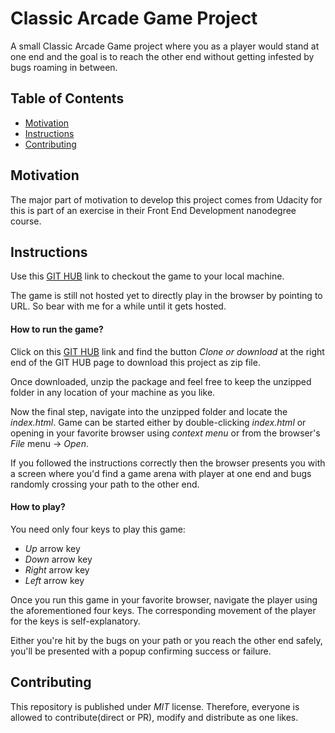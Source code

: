 # Classic Arcade Game Project

A small Classic Arcade Game project where you as a player would stand at one end and the goal is to reach the other end without getting infested by bugs roaming in between.

## Table of Contents

- [Motivation](#motivation)
- [Instructions](#instructions)
- [Contributing](#contributing)

## Motivation

The major part of motivation to develop this project comes from Udacity for this is part of an exercise in their Front End Development nanodegree course.

## Instructions

Use this [GIT HUB](https://github.com/sivakrajgithub/fend3-memory-arcade-game) link to checkout the game to your local machine. 

The game is still not hosted yet to directly play in the browser by pointing to URL. So bear with me for a while until it gets hosted.

#### How to run the game?

Click on this [GIT HUB](https://github.com/sivakrajgithub/fend3-memory-arcade-game) link and find the button _Clone or download_ at the right end of the GIT HUB page to download this project as zip file.

Once downloaded, unzip the package and feel free to keep the unzipped folder in any location of your machine as you like.

Now the final step, navigate into the unzipped folder and locate the _index.html_. Game can be started either by double-clicking _index.html_ or opening in your favorite browser using _context menu_ or from the browser's _File_ menu -> _Open_.

If you followed the instructions correctly then the browser presents you with a screen where you'd find a game arena with player at one end and bugs randomly crossing your path to the other end.

#### How to play?

You need only four keys to play this game: 

- _Up_ arrow key
- _Down_ arrow key
- _Right_ arrow key
- _Left_ arrow key

Once you run this game in your favorite browser, navigate the player using the aforementioned four keys. The corresponding movement of the player for the keys is self-explanatory.

Either you're hit by the bugs on your path or you reach the other end safely, you'll be presented with a popup confirming success or failure.

## Contributing

This repository is published under  _MIT_ license. Therefore, everyone is allowed to contribute(direct or PR), modify and distribute as one likes.
